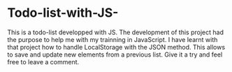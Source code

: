 # Todo-list-with-JS-
This is a todo-list  developped with JS. 
The development of this project had the purpose to help me with my trainning in JavaScript. I have learnt with that project how to handle LocalStorage with the JSON method. This allows to save and update new elements from a previous list.
Give it a try and feel free to leave a comment.
